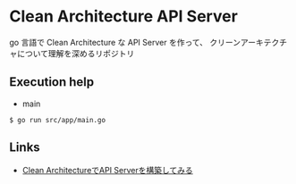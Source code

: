 # Clean Architecture API Server

go 言語で Clean Architecture な API Server を作って、
クリーンアーキテクチャについて理解を深めるリポジトリ

## Execution help

* main

```shell
$ go run src/app/main.go
```

## Links
* [Clean ArchitectureでAPI Serverを構築してみる](https://qiita.com/hirotakan/items/698c1f5773a3cca6193e)

